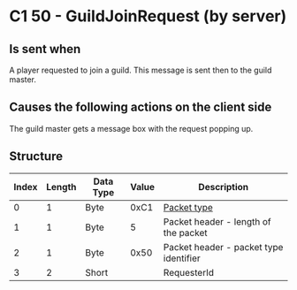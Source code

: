 # C1 50 - GuildJoinRequest (by server)

## Is sent when

A player requested to join a guild. This message is sent then to the guild master.

## Causes the following actions on the client side

The guild master gets a message box with the request popping up.

## Structure

| Index | Length | Data Type | Value | Description |
|-------|--------|-----------|-------|-------------|
| 0 | 1 |   Byte   | 0xC1  | [Packet type](PacketTypes.md) |
| 1 | 1 |    Byte   |   5   | Packet header - length of the packet |
| 2 | 1 |    Byte   | 0x50  | Packet header - packet type identifier |
| 3 | 2 | Short |  | RequesterId |